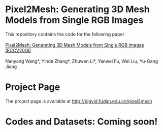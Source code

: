# Pixel2Mesh: Generating 3D Mesh Models from Single RGB Images
This repository contains the code for the following paper</br></br>
[Pixel2Mesh: Generating 3D Mesh Models from Single RGB Images (ECCV2018)](https://arxiv.org/abs/1804.01654)</br></br>
Nanyang Wang*, Yinda Zhang*, Zhuwen Li*, Yanwei Fu, Wei Liu, Yu-Gang Jiang

# Project Page
The project page is available at http://bigvid.fudan.edu.cn/pixel2mesh

# Codes and Datasets: Coming soon!
